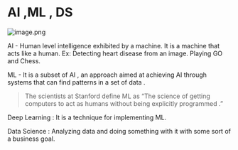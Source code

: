 # AI ,ML , DS

![image.png](AI%20,ML%20,%20DS%201f06d28b09a6802dbe71c9cb407f8707/image.png)

AI - Human level intelligence exhibited by a machine. It is a machine that acts like a human. Ex: Detecting heart disease from an image. Playing GO and Chess.

ML - It is a subset of AI , an approach aimed at achieving AI through systems that can find patterns in a set of data .

> The scientists at Stanford define ML as “The science of getting computers to act as humans without being explicitly programmed .”
> 

Deep Learning : It is a technique for implementing ML. 

Data Science : Analyzing data and doing something with it with some sort of a business goal.